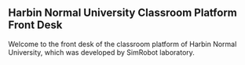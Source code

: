 ## Harbin Normal University Classroom Platform Front Desk
Welcome to the front desk of the classroom platform of Harbin Normal University, which was developed by SimRobot laboratory.
